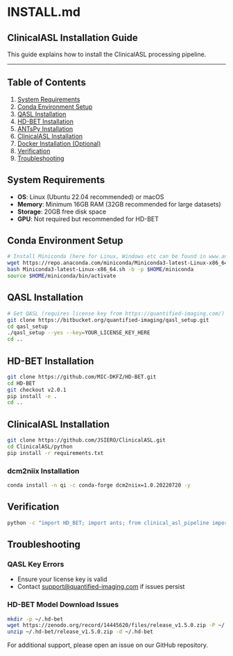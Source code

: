 # INSTALL.md

## ClinicalASL Installation Guide

This guide explains how to install the ClinicalASL processing pipeline.

---

## Table of Contents
1. [System Requirements](#system-requirements)
2. [Conda Environment Setup](#conda-environment-setup)
3. [QASL Installation](#qasl-installation)
4. [HD-BET Installation](#hd-bet-installation)  
5. [ANTsPy Installation](#antspy-installation)
6. [ClinicalASL Installation](#clinicalasl-installation)
7. [Docker Installation (Optional)](#docker-installation-optional)
8. [Verification](#verification)
9. [Troubleshooting](#troubleshooting)

## System Requirements
- **OS**: Linux (Ubuntu 22.04 recommended) or macOS
- **Memory**: Minimum 16GB RAM (32GB recommended for large datasets)
- **Storage**: 20GB free disk space
- **GPU**: Not required but recommended for HD-BET

## Conda Environment Setup

```bash
# Install Miniconda (here for Linux, Windows etc can be found in www.anaconda.com)
wget https://repo.anaconda.com/miniconda/Miniconda3-latest-Linux-x86_64.sh
bash Miniconda3-latest-Linux-x86_64.sh -b -p $HOME/miniconda
source $HOME/miniconda/bin/activate
```
## QASL Installation
```bash
# Get QASL (requires license key from https://quantified-imaging.com/)
git clone https://bitbucket.org/quantified-imaging/qasl_setup.git
cd qasl_setup
./qasl_setup --yes --key=YOUR_LICENSE_KEY_HERE
cd ..
```
## HD-BET Installation
```bash
git clone https://github.com/MIC-DKFZ/HD-BET.git
cd HD-BET
git checkout v2.0.1 
pip install -e .
cd ..
```
## ClinicalASL Installation
```bash
git clone https://github.com/JSIERO/ClinicalASL.git
cd ClinicalASL/python
pip install -r requirements.txt
```
### dcm2niix Installation
```bash
conda install -n qi -c conda-forge dcm2niix=1.0.20220720 -y
```
## Verification
```bash
python -c "import HD_BET; import ants; from clinical_asl_pipeline import main_pipeline; print('Installation successful')"
```
## Troubleshooting
### QASL Key Errors
- Ensure your license key is valid
- Contact support@quantified-imaging.com if issues persist
### HD-BET Model Download Issues
```bash
mkdir -p ~/.hd-bet
wget https://zenodo.org/record/14445620/files/release_v1.5.0.zip -P ~/.hd-bet
unzip ~/.hd-bet/release_v1.5.0.zip -d ~/.hd-bet
```
For additional support, please open an issue on our GitHub repository.
